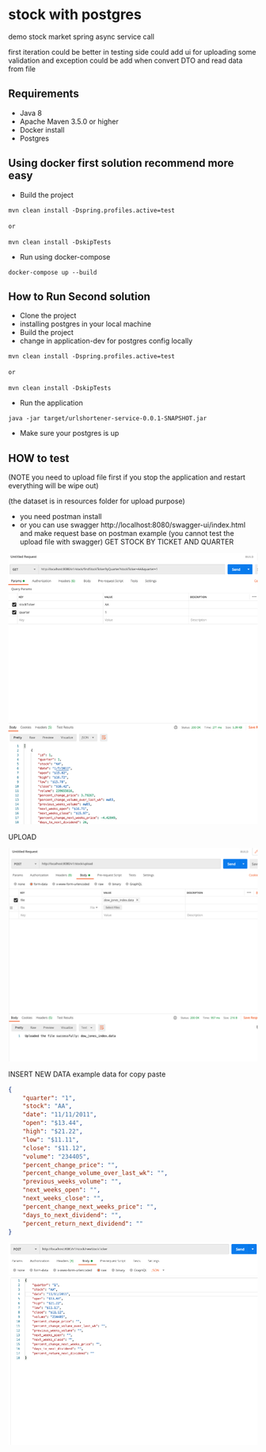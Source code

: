 # stock with postgres
demo stock market spring async service call

first iteration could be better in testing side
could add ui for uploading
some validation and exception could be add when convert DTO and read data from file

## Requirements
* Java 8
* Apache Maven 3.5.0 or higher
* Docker install
* Postgres

## Using docker first solution recommend more easy

- Build the project  
```
mvn clean install -Dspring.profiles.active=test

or

mvn clean install -DskipTests
```
- Run using docker-compose
```
docker-compose up --build 
```


## How to Run Second solution

- Clone the project
- installing postgres in your local machine
- Build the project  
- change in application-dev for postgres config locally
```
mvn clean install -Dspring.profiles.active=test

or

mvn clean install -DskipTests
```
- Run the application
```
java -jar target/urlshortener-service-0.0.1-SNAPSHOT.jar
```
- Make sure your postgres is up

## HOW to test

(NOTE you need to upload file first if you stop the application and restart everything will be wipe out)

(the dataset is in resources folder for upload purpose)
- you need postman install 
- or you can use swagger http://localhost:8080/swagger-ui/index.html and make request base on postman example
(you cannot test the upload file with swagger)
GET STOCK BY TICKET AND QUARTER

![](images/getStock.png)


UPLOAD

![](images/upload.png)

INSERT NEW DATA
example data for copy paste
```json
{
    "quarter": "1",
    "stock": "AA",
    "date": "11/11/2011",
    "open": "$13.44",
    "high": "$21.22",
    "low": "$11.11",
    "close": "$11.12",
    "volume": "234405",
    "percent_change_price": "",
    "percent_change_volume_over_last_wk": "",
    "previous_weeks_volume": "",
    "next_weeks_open": "",
    "next_weeks_close": "",
    "percent_change_next_weeks_price": "",
    "days_to_next_dividend": "",
    "percent_return_next_dividend": ""
}
```
![](images/insert.png)
